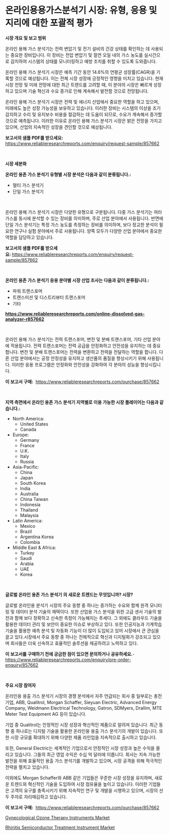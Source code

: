 <p><h1>온라인용용가스분석기 시장: 유형, 응용 및 지리에 대한 포괄적 평가</h1></p><p><strong>시장 개요 및 보고 범위</strong></p>
<p><p>온라인 용해 가스 분석기는 전력 변압기 및 전기 설비의 건강 상태를 확인하는 데 사용되는 중요한 장비입니다. 이 장비는 전압 변압기 및 절연 오일 내의 가스 농도를 실시간으로 감지하여 시스템의 상태를 모니터링하고 예방 조치를 취할 수 있도록 도와줍니다.</p><p>온라인 용해 가스 분석기 시장은 예측 기간 동안 14.6%의 연평균 성장률(CAGR)을 기록할 것으로 예상됩니다. 이는 전체 시장 성장에 긍정적인 영향을 미치고 있습니다. 현재 시장 전망 및 미래 전망에 대한 최근 트렌드를 고려할 때, 이 분야의 시장은 빠르게 성장하고 있으며 기술 혁신과 수요 증가로 인해 계속해서 발전할 것으로 전망됩니다.</p><p>온라인 용해 가스 분석기 시장은 전력 및 에너지 산업에서 중요한 역할을 하고 있으며, 미래에도 높은 성장 가능성을 보유하고 있습니다. 이러한 장비는 시스템의 이상을 조기 감지하고 수리 및 유지보수 비용을 절감하는 데 도움이 되므로, 수요가 계속해서 증가할 것으로 예측됩니다. 이러한 이유로 온라인 용해 가스 분석기 시장은 밝은 전망을 가지고 있으며, 산업의 지속적인 성장을 견인할 것으로 예상됩니다.</p></p>
<p><strong>보고서의 샘플 PDF를 받으세요:</strong> <a href="https://www.reliableresearchreports.com/enquiry/request-sample/857662">https://www.reliableresearchreports.com/enquiry/request-sample/857662</a></p>
<p>&nbsp;</p>
<p><strong>시장 세분화</strong></p>
<p><strong>온라인 용존 가스 분석기 유형별 시장 분석은 다음과 같이 분류됩니다.:</strong></p>
<p><ul><li>멀티 가스 분석기</li><li>단일 가스 분석기</li></ul></p>
<p>&nbsp;</p>
<p><p>온라인 용해 가스 분석기 시장은 다양한 유형으로 구분됩니다. 다중 가스 분석기는 여러 가스를 동시에 분석할 수 있는 장비를 의미하며, 주로 산업 분야에서 사용됩니다. 반면에 단일 가스 분석기는 특정 가스 농도를 측정하는 장비를 의미하며, 보다 정교한 분석이 필요한 연구나 실험 분야에서 주로 사용됩니다. 양쪽 모두가 다양한 산업 분야에서 중요한 역할을 담당하고 있습니다.</p></p>
<p><strong>보고서의 샘플 PDF를 받으세요:</strong>&nbsp;<a href="https://www.reliableresearchreports.com/enquiry/request-sample/857662">https://www.reliableresearchreports.com/enquiry/request-sample/857662</a></p>
<p>&nbsp;</p>
<p><strong> 온라인 용존 가스 분석기 응용 분야별 시장 산업 조사는 다음과 같이 분류됩니다.:</strong></p>
<p><ul><li>파워 트랜스포머</li><li>트랜스미션 및 디스트리뷰터 트랜스포머</li><li>기타</li></ul></p>
<p><strong><a href="https://www.reliableresearchreports.com/online-dissolved-gas-analyzer-r857662">https://www.reliableresearchreports.com/online-dissolved-gas-analyzer-r857662</a></strong></p>
<p>&nbsp;</p>
<p><p>온라인 용해 가스 분석기는 전력 트랜스포머, 변전 및 분배 트랜스포머, 기타 산업 분야에 적용됩니다. 전력 트랜스포머는 전력 공급을 안정화하고 안전성을 유지하는 데 중요합니다. 변전 및 분배 트랜스포머는 전력을 변환하고 전력을 전달하는 역할을 합니다. 다른 산업 분야에서는 공정 안정성을 유지하고 생산품의 품질을 향상시키기 위해 사용됩니다. 이러한 응용 프로그램은 안정화와 안전성을 강화하여 각 분야의 성능을 향상시킵니다.</p></p>
<p><strong>이 보고서 구매:</strong>&nbsp; <a href="https://www.reliableresearchreports.com/purchase/857662">https://www.reliableresearchreports.com/purchase/857662</a></p>
<p>&nbsp;</p>
<p><strong>지역 측면에서 온라인 용존 가스 분석기 지역별로 이용 가능한 시장 플레이어는 다음과 같습니다.:</strong></p>
<p><ul>
    <li>
        North America:
        <ul>
            <li>United States</li>
            <li>Canada</li>
        </ul>
    </li>
    <li>
        Europe:
        <ul>
            <li>Germany</li>
            <li>France</li>
            <li>U.K.</li>
            <li>Italy</li>
            <li>Russia</li>
        </ul>
    </li>
    <li>
        Asia-Pacific:
        <ul>
            <li>China</li>
            <li>Japan</li>
            <li>South Korea</li>
            <li>India</li>
            <li>Australia</li>
            <li>China Taiwan</li>
            <li>Indonesia</li>
            <li>Thailand</li>
            <li>Malaysia</li>
        </ul>
    </li>
    <li>
        Latin America:
        <ul>
            <li>Mexico</li>
            <li>Brazil</li>
            <li>Argentina Korea</li>
            <li>Colombia</li>
        </ul>
    </li>
    <li>
        Middle East & Africa:
        <ul>
            <li>Turkey</li>
            <li>Saudi</li>
            <li>Arabia</li>
            <li>UAE</li>
            <li>Korea</li>
        </ul>
    </li>
    </ul></p>
<p>&nbsp;</p>
<p><strong>글로벌 온라인 용존 가스 분석기 의 새로운 트렌드는 무엇입니까? 시장?</strong></p>
<p><p>글로벌 온라인용 분석기 시장의 주요 동향 중 하나는 증가하는 수요와 함께 원격 모니터링 및 데이터 분석 기술의 채택이다. 또한 산업용 가스 분석을 위한 고급 센서 기술의 발전과 함께 보다 정확하고 신속한 측정이 가능해지는 추세다. 그 외에도 클라우드 기술을 활용한 데이터 관리 및 보안이 중요한 이슈로 부상하고 있다. 또한 인공지능과 기계학습 기술을 활용한 예측 분석 및 자동화 기능이 더 많이 도입되고 있어 시장에서 큰 관심을 끌고 있다.시장에서 주요 동향 중 하나는 전체적으로 혁신과 디지털화가 강조되고 있으며 회사들은 더욱 신속하고 효율적인 솔루션을 제공하려고 노력하고 있다.</p></p>
<p><strong>이 보고서를 구매하기 전에 궁금한 점이 있으면 문의하거나 공유하세요.</strong>- <a href="https://www.reliableresearchreports.com/enquiry/pre-order-enquiry/857662">https://www.reliableresearchreports.com/enquiry/pre-order-enquiry/857662</a></p>
<p>&nbsp;</p>
<p><strong>주요 시장 참여자</strong></p>
<p><p>온라인용 용출 가스 분석기 시장의 경쟁 분석에서 자주 언급되는 회사 중 일부로는 총전 기업, ABB, Qualitrol, Morgan Schaffer, Sieyuan Electric, Advanced Energy Company, Weidmann Electrical Technology, Gatron, SDMyers, Drallim, MTE Meter Test Equipment AG 등이 있습니다.</p><p>기업 중 Qualitrol는 안정적인 시장 성장과 혁신적인 제품으로 알려져 있습니다. 최근 동향 중 하나로는 디지털 기술을 활용한 온라인용 용출 가스 분석기의 개발이 있습니다. 또한 시장 규모를 확대하기 위해 다양한 제품 라인업을 지속적으로 출시하고 있습니다.</p><p>또한, General Electric는 세계적인 기업으로서 안정적인 시장 성장과 높은 수익을 올리고 있습니다. 그들의 최근 영업 수익은 수십 억 달러에 이릅니다. 회사는 지속 가능한 발전을 위해 효율적인 용출 가스 분석기를 개발하고 있으며, 시장 공격을 위해 적극적인 전략을 펼치고 있습니다.</p><p>이외에도 Morgan Schaffer와 ABB 같은 기업들은 꾸준한 시장 성장을 유지하며, 새로운 트렌드와 혁신적인 기술을 도입하여 시장 점유율을 높이고 있습니다. 이러한 기업들은 고객의 요구를 충족시키기 위해 지속적인 연구 및 개발을 시행하고 있으며, 시장의 선두 주자로 자리매김하고 있습니다.</p></p>
<p><strong>이 보고서 구매:</strong>&nbsp;&nbsp;<a href="https://www.reliableresearchreports.com/purchase/857662">https://www.reliableresearchreports.com/purchase/857662</a></p>
<p><p><a href="https://github.com/kufem1/Market-Research-Report-List-2/blob/main/gynecological-ozone-therapy-instruments-market.md">Gynecological Ozone Therapy Instruments Market</a></p><p><a href="https://github.com/singletonthaxterkelliehr2df/Market-Research-Report-List-2/blob/main/rhinitis-semiconductor-treatment-instrument-market.md">Rhinitis Semiconductor Treatment Instrument Market</a></p></p>
